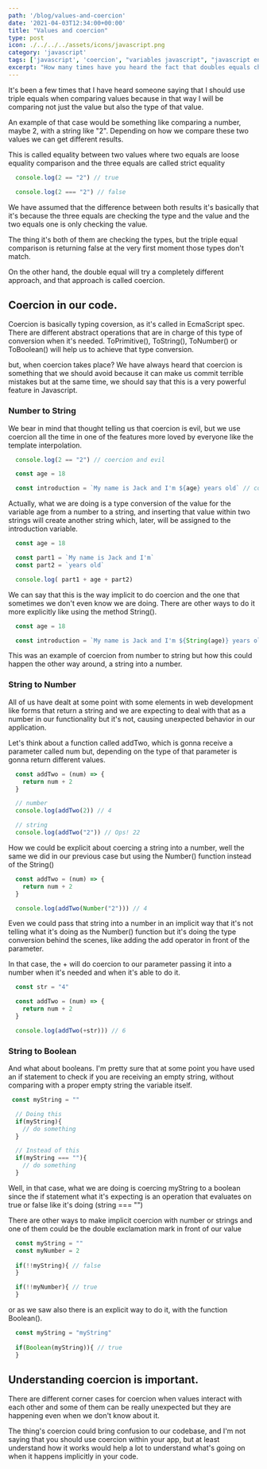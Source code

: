 ```yaml
---
path: '/blog/values-and-coercion'
date: '2021-04-03T12:34:00+00:00'
title: "Values and coercion"
type: post
icon: ./../../../assets/icons/javascript.png
category: 'javascript'
tags: ['javascript', 'coercion', "variables javascript", "javascript engine", "javascript values"]
excerpt: "How many times have you heard the fact that doubles equals check the value but not the type while three equals check both"
---
```


It's been a few times that I have heard someone saying that I should use triple equals when comparing values because in that way I will be comparing not just the value but also the type of that value.

An example of that case would be something like comparing a number, maybe 2, with a string like "2". Depending on how we compare these two values we can get different results.

This is called equality between two values where two equals are loose equality comparison and the three equals are called strict equality

```javascript
  console.log(2 == "2") // true

  console.log(2 === "2") // false 
```

We have assumed that the difference between both results it's basically that it's because the three equals are checking the type and the value and the two equals one is only checking the value. 

The thing it's both of them are checking the types, but the triple equal comparison is returning false at the very first moment those types don't match.

On the other hand, the double equal will try a completely different approach, and that approach is called coercion.

## Coercion in our code.

Coercion is basically typing coversion, as it's called in EcmaScript spec. There are different abstract operations that are in charge of this type of conversion when it's needed. ToPrimitive(), ToString(), ToNumber() or ToBoolean() will help us to achieve that type conversion.  

but, when coercion takes place? We have always heard that coercion is something that we should avoid because it can make us commit terrible mistakes but at the same time, we should say that this is a very powerful feature in Javascript.

### Number to String

We bear in mind that thought telling us that coercion is evil, but we use coercion all the time in one of the features more loved by everyone like the template interpolation.

```javascript
  console.log(2 == "2") // coercion and evil

  const age = 18

  const introduction = `My name is Jack and I'm ${age} years old` // coercion but great
```

Actually, what we are doing is a type conversion of the value for the variable age from a number to a string, and inserting that value within two strings will create another string which, later, will be assigned to the introduction variable.

```javascript
  const age = 18

  const part1 = `My name is Jack and I'm`
  const part2 = `years old`

  console.log( part1 + age + part2)
```

We can say that this is the way implicit to do coercion and the one that sometimes we don't even know we are doing. There are other ways to do it more explicitly like using the method String().

```javascript
  const age = 18

  const introduction = `My name is Jack and I'm ${String(age)} years old` 
```

This was an example of coercion from number to string but how this could happen the other way around, a string into a number.

### String to Number 

All of us have dealt at some point with some elements in web development like forms that return a string and we are expecting to deal with that as a number in our functionality but it's not, causing unexpected behavior in our application.

Let's think about a function called addTwo, which is gonna receive a parameter called num but, depending on the type of that parameter is gonna return different values. 

```javascript
  const addTwo = (num) => {
    return num + 2
  }

  // number
  console.log(addTwo(2)) // 4

  // string
  console.log(addTwo("2")) // Ops! 22
```

How we could be explicit about coercing a string into a number, well the same we did in our previous case but using the Number() function instead of the String()

```javascript
  const addTwo = (num) => {
    return num + 2
  }

  console.log(addTwo(Number("2"))) // 4
```

Even we could pass that string into a number in an implicit way that it's not telling what it's doing as the Number() function but it's doing the type conversion behind the scenes, like adding the add operator in front of the parameter.

In that case, the + will do coercion to our parameter passing it into a number when it's needed and when it's able to do it. 

```javascript
  const str = "4"

  const addTwo = (num) => {
    return num + 2
  }

  console.log(addTwo(+str))) // 6
```

### String to Boolean

And what about booleans. I'm pretty sure that at some point you have used an if statement to check if you are receiving an empty string, without comparing with a proper empty string the variable itself.

```javascript
 const myString = ""

  // Doing this 
  if(myString){
    // do something
  }

  // Instead of this
  if(myString === ""){
    // do something
  }
```

Well, in that case, what we are doing is coercing myString to a boolean since the if statement what it's expecting is an operation that evaluates on true or false like it's doing (string === "")

There are other ways to make implicit coercion with number or strings and one of them could be the double exclamation mark in front of our value

```javascript
  const myString = ""
  const myNumber = 2
  
  if(!!myString){ // false
  }

  if(!!myNumber){ // true    
  }
```

or as we saw also there is an explicit way to do it, with the function Boolean().

```javascript
  const myString = "myString"
  
  if(Boolean(myString)){ // true
  }
```

## Understanding coercion is important.

There are different corner cases for coercion when values interact with each other and some of them can be really unexpected but they are happening even when we don't know about it.

The thing's coercion could bring confusion to our codebase, and I'm not saying that you should use coercion within your app, but at least understand how it works would help a lot to understand what's going on when it happens implicitly in your code.

